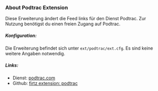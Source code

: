 ### About Podtrac Extension

Diese Erweiterung ändert die Feed links für den Dienst Podtrac.
Zur Nutzung benötigst du einen freien Zugang auf Podtrac.

##### Konfiguration:

Die Erweiterung befindet sich unter `ext/podtrac/ext.cfg`. Es sind keine weitere Angaben notwendig.


##### Links:

- Dienst: [podtrac.com](https://podtrac.com)
- Github: [firtz extension: podtrac](https://github.com/Firtz-Designs/QuorX-III)
